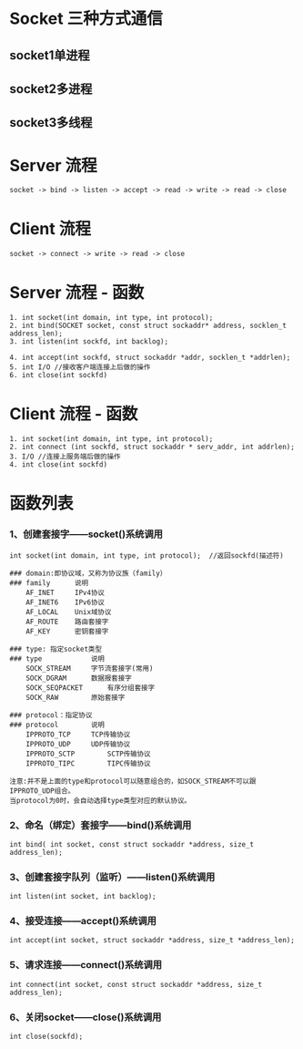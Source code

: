 #	Socket 三种方式通信  
##	socket1单进程 
##	socket2多进程 
##	socket3多线程

#	Server 流程
	socket -> bind -> listen -> accept -> read -> write	-> read -> close
	
#	Client 流程
	socket -> connect -> write -> read -> close
	
#	Server 流程 - 函数

	1. int socket(int domain, int type, int protocol);
	2. int bind(SOCKET socket, const struct sockaddr* address, socklen_t address_len);
	3. int listen(int sockfd, int backlog);
	
	4. int accept(int sockfd, struct sockaddr *addr, socklen_t *addrlen);
	5. int I/O //接收客户端连接上后做的操作
	6. int close(int sockfd)
	
#	Client 流程 - 函数

	1. int socket(int domain, int type, int protocol);
	2. int connect (int sockfd, struct sockaddr * serv_addr, int addrlen);
	3. I/O //连接上服务端后做的操作
	4. int close(int sockfd)
	

#	函数列表

###	1、创建套接字——socket()系统调用

	int socket(int domain, int type, int protocol);  //返回sockfd(描述符)
	
	### domain:即协议域，又称为协议族（family）
	###	family		说明
		AF_INET		IPv4协议
		AF_INET6	IPv6协议
		AF_LOCAL	Unix域协议
		AF_ROUTE	路由套接字
		AF_KEY		密钥套接字
		
	###	type: 指定socket类型
	###	type			说明
		SOCK_STREAM		字节流套接字(常用)
		SOCK_DGRAM		数据报套接字
		SOCK_SEQPACKET		有序分组套接字
		SOCK_RAW		原始套接字
		
	### protocol：指定协议
	###	protocol		说明
		IPPROTO_TCP		TCP传输协议
		IPPROTO_UDP		UDP传输协议
		IPPROTO_SCTP		SCTP传输协议
		IPPROTO_TIPC		TIPC传输协议
		
	注意:并不是上面的type和protocol可以随意组合的，如SOCK_STREAM不可以跟IPPROTO_UDP组合。
	当protocol为0时，会自动选择type类型对应的默认协议。

###	2、命名（绑定）套接字——bind()系统调用

	int bind( int socket, const struct sockaddr *address, size_t address_len);
	
###	3、创建套接字队列（监听）——listen()系统调用
	
	int listen(int socket, int backlog);

###	4、接受连接——accept()系统调用

	int accept(int socket, struct sockaddr *address, size_t *address_len);
	
###	5、请求连接——connect()系统调用

	int connect(int socket, const struct sockaddr *address, size_t address_len);

###	6、关闭socket——close()系统调用

	int close(sockfd);
	